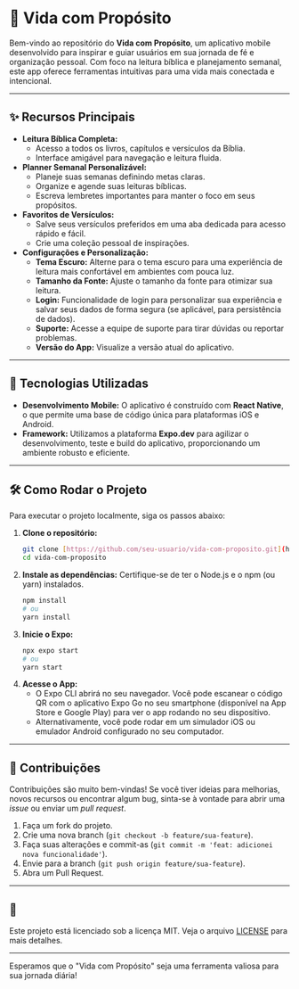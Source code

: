 # 📖 Vida com Propósito

Bem-vindo ao repositório do **Vida com Propósito**, um aplicativo mobile desenvolvido para inspirar e guiar usuários em sua jornada de fé e organização pessoal. Com foco na leitura bíblica e planejamento semanal, este app oferece ferramentas intuitivas para uma vida mais conectada e intencional.

---

## ✨ Recursos Principais

* **Leitura Bíblica Completa:**
    * Acesso a todos os livros, capítulos e versículos da Bíblia.
    * Interface amigável para navegação e leitura fluida.
* **Planner Semanal Personalizável:**
    * Planeje suas semanas definindo metas claras.
    * Organize e agende suas leituras bíblicas.
    * Escreva lembretes importantes para manter o foco em seus propósitos.
* **Favoritos de Versículos:**
    * Salve seus versículos preferidos em uma aba dedicada para acesso rápido e fácil.
    * Crie uma coleção pessoal de inspirações.
* **Configurações e Personalização:**
    * **Tema Escuro:** Alterne para o tema escuro para uma experiência de leitura mais confortável em ambientes com pouca luz.
    * **Tamanho da Fonte:** Ajuste o tamanho da fonte para otimizar sua leitura.
    * **Login:** Funcionalidade de login para personalizar sua experiência e salvar seus dados de forma segura (se aplicável, para persistência de dados).
    * **Suporte:** Acesse a equipe de suporte para tirar dúvidas ou reportar problemas.
    * **Versão do App:** Visualize a versão atual do aplicativo.

---

## 🚀 Tecnologias Utilizadas

* **Desenvolvimento Mobile:** O aplicativo é construído com **React Native**, o que permite uma base de código única para plataformas iOS e Android.
* **Framework:** Utilizamos a plataforma **Expo.dev** para agilizar o desenvolvimento, teste e build do aplicativo, proporcionando um ambiente robusto e eficiente.

---

## 🛠 Como Rodar o Projeto

Para executar o projeto localmente, siga os passos abaixo:

1.  **Clone o repositório:**
    ```bash
    git clone [https://github.com/seu-usuario/vida-com-proposito.git](https://github.com/seu-usuario/vida-com-proposito.git)
    cd vida-com-proposito
    ```
2.  **Instale as dependências:**
    Certifique-se de ter o Node.js e o npm (ou yarn) instalados.
    ```bash
    npm install
    # ou
    yarn install
    ```
3.  **Inicie o Expo:**
    ```bash
    npx expo start
    # ou
    yarn start
    ```
4.  **Acesse o App:**
    * O Expo CLI abrirá no seu navegador. Você pode escanear o código QR com o aplicativo Expo Go no seu smartphone (disponível na App Store e Google Play) para ver o app rodando no seu dispositivo.
    * Alternativamente, você pode rodar em um simulador iOS ou emulador Android configurado no seu computador.

---

## 🤝 Contribuições

Contribuições são muito bem-vindas! Se você tiver ideias para melhorias, novos recursos ou encontrar algum bug, sinta-se à vontade para abrir uma *issue* ou enviar um *pull request*.

1.  Faça um fork do projeto.
2.  Crie uma nova branch (`git checkout -b feature/sua-feature`).
3.  Faça suas alterações e commit-as (`git commit -m 'feat: adicionei nova funcionalidade'`).
4.  Envie para a branch (`git push origin feature/sua-feature`).
5.  Abra um Pull Request.

---

## 📄 

Este projeto está licenciado sob a licença MIT. Veja o arquivo [LICENSE](LICENSE) para mais detalhes.

---

Esperamos que o "Vida com Propósito" seja uma ferramenta valiosa para sua jornada diária!
